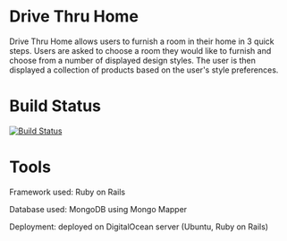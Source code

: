 # Drive Thru Home

Drive Thru Home allows users to furnish a room in their home in 3 quick steps. Users are asked to choose a room they would like to furnish and choose from a number of displayed design styles. The user is then displayed a collection of products based on the user's style preferences.

# Build Status

[![Build Status](https://travis-ci.org/rishky/DriveThruHome.svg)](https://travis-ci.org/rishky/DriveThruHome)

# Tools

Framework used: Ruby on Rails

Database used: MongoDB using Mongo Mapper

Deployment: deployed on DigitalOcean server (Ubuntu, Ruby on Rails)